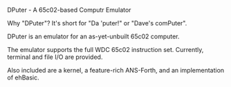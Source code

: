 DPuter - A 65c02-based Computr Emulator

Why "DPuter"? It's short for "Da 'puter!" or "Dave's comPuter".

DPuter is an emulator for an as-yet-unbuilt 65c02 computer.

The emulator supports the full WDC 65c02 instruction set. Currently, terminal
and file I/O are provided.

Also included are a kernel, a feature-rich ANS-Forth, and an implementation
of ehBasic.

